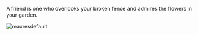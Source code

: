 A friend is one who overlooks your broken fence and admires the flowers in your garden.
<!--
- 👋 Hi, I’m @OVector
- 🌱 I’m currently learning many datas
- 💞️ I’m looking to collaborate on community projects
-->

![maxresdefault](https://user-images.githubusercontent.com/103172597/176584953-859df58a-312b-46db-98b9-323fe182fabb.jpg)

<!-- # Contact Me :

<p>
 </br>


<img hight="320" width="320" align="right" alt="GIF" src="https://github.com/OVector/OVector/blob/main/assets/04766b9b8a2230d236e9a05b8b3c6c62.jpg">

Thanks for visiting my github.
 -->
<!-- <p></p>
<a href="mailto:akimotoakira00124@gmail.com">
 <img align="left" alt="Gmail" width="130" hight="100" src="https://github.com/OVector/OVector/blob/main/assets/icons/gmail.png" />
</a>
<a href="https://www.linkedin.com/in/akimoto-akira-606867235/">
  <img align="left" alt="Linkedin" width="150" hight="100" src="https://github.com/OVector/OVector/blob/main/assets/icons/linkedin.png" />
</a> -->
<!-- </p> -->
